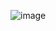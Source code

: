 ![image](https://user-images.githubusercontent.com/105197536/192680505-dda68311-ab6b-4e1d-b441-8a551ce22b63.png)
